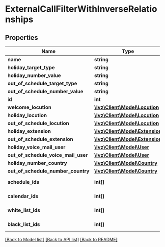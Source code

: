 # ExternalCallFilterWithInverseRelationships

## Properties
Name | Type | Description | Notes
------------ | ------------- | ------------- | -------------
**name** | **string** |  | 
**holiday_target_type** | **string** |  | [optional] 
**holiday_number_value** | **string** |  | [optional] 
**out_of_schedule_target_type** | **string** |  | [optional] 
**out_of_schedule_number_value** | **string** |  | [optional] 
**id** | **int** |  | [optional] 
**welcome_locution** | [**\Ivz\Client\Model\Locution**](Locution.md) |  | [optional] 
**holiday_locution** | [**\Ivz\Client\Model\Locution**](Locution.md) |  | [optional] 
**out_of_schedule_locution** | [**\Ivz\Client\Model\Locution**](Locution.md) |  | [optional] 
**holiday_extension** | [**\Ivz\Client\Model\Extension**](Extension.md) |  | [optional] 
**out_of_schedule_extension** | [**\Ivz\Client\Model\Extension**](Extension.md) |  | [optional] 
**holiday_voice_mail_user** | [**\Ivz\Client\Model\User**](User.md) |  | [optional] 
**out_of_schedule_voice_mail_user** | [**\Ivz\Client\Model\User**](User.md) |  | [optional] 
**holiday_number_country** | [**\Ivz\Client\Model\Country**](Country.md) |  | [optional] 
**out_of_schedule_number_country** | [**\Ivz\Client\Model\Country**](Country.md) |  | [optional] 
**schedule_ids** | **int[]** | Schedule ids | [optional] 
**calendar_ids** | **int[]** | Calendar ids | [optional] 
**white_list_ids** | **int[]** | Whitelisted matchlists | [optional] 
**black_list_ids** | **int[]** | Blacklisted matchlists | [optional] 

[[Back to Model list]](../README.md#documentation-for-models) [[Back to API list]](../README.md#documentation-for-api-endpoints) [[Back to README]](../README.md)


